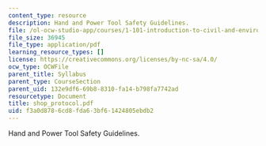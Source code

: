 ```yaml
---
content_type: resource
description: Hand and Power Tool Safety Guidelines.
file: /ol-ocw-studio-app/courses/1-101-introduction-to-civil-and-environmental-engineering-design-i-fall-2006/f3a0d8786cd8fda63bf61424805ebdb2_shop_protocol.pdf
file_size: 36945
file_type: application/pdf
learning_resource_types: []
license: https://creativecommons.org/licenses/by-nc-sa/4.0/
ocw_type: OCWFile
parent_title: Syllabus
parent_type: CourseSection
parent_uid: 132e9df6-69b8-8310-fa14-b798fa7742ad
resourcetype: Document
title: shop_protocol.pdf
uid: f3a0d878-6cd8-fda6-3bf6-1424805ebdb2
---
```

Hand and Power Tool Safety Guidelines.
